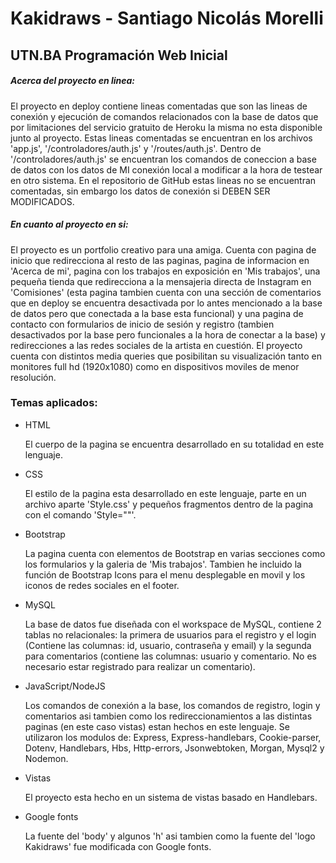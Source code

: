 # Kakidraws - Santiago Nicolás Morelli
## UTN.BA Programación Web Inicial

##### Acerca del proyecto en linea:

  El proyecto en deploy contiene lineas comentadas que son las lineas de conexión y ejecución de comandos
relacionados con la base de datos que por limitaciones del servicio gratuito de Heroku la misma no esta disponible
junto al proyecto. Estas lineas comentadas se encuentran en los archivos 'app.js', '/controladores/auth.js' y
'/routes/auth.js'. Dentro de '/controladores/auth.js' se encuentran los comandos de coneccion a base de datos con
los datos de MI conexión local a modificar a la hora de testear en otro sistema. En el repositorio de GitHub estas
lineas no se encuentran comentadas, sin embargo los datos de conexión si DEBEN SER MODIFICADOS.

##### En cuanto al proyecto en si:

  El proyecto es un portfolio creativo para una amiga. Cuenta con pagina de inicio que redirecciona al resto de las
paginas, pagina de informacion en 'Acerca de mi', pagina con los trabajos en exposición en 'Mis trabajos', una pequeña
tienda que redirecciona a la mensajeria directa de Instagram en 'Comisiones' (esta pagina tambien cuenta con una sección
de comentarios que en deploy se encuentra desactivada por lo antes mencionado a la base de datos pero que conectada a la 
base esta funcional) y una pagina de contacto con formularios de inicio de sesión y registro (tambien desactivados por la
base pero funcionales a la hora de conectar a la base) y redirecciones a las redes sociales de la artista en cuestión.
  El proyecto cuenta con distintos media queries que posibilitan su visualización tanto en monitores full hd (1920x1080)
como en dispositivos moviles de menor resolución.

### Temas aplicados:

- HTML
  
  El cuerpo de la pagina se encuentra desarrollado en su totalidad en este lenguaje.

- CSS

  El estilo de la pagina esta desarrollado en este lenguaje, parte en un archivo aparte 'Style.css' y pequeños fragmentos
dentro de la pagina con el comando 'Style=""'.

- Bootstrap

  La pagina cuenta con elementos de Bootstrap en varias secciones como los formularios y la galeria de 'Mis trabajos'.
Tambien he incluido la función de Bootstrap Icons para el menu desplegable en movil y los iconos de redes sociales en el footer.

- MySQL

  La base de datos fue diseñada con el workspace de MySQL, contiene 2 tablas no relacionales: la primera de usuarios para el
registro y el login (Contiene las columnas: id, usuario, contraseña y email) y la segunda para comentarios (contiene las columnas:
usuario y comentario. No es necesario estar registrado para realizar un comentario).

- JavaScript/NodeJS

  Los comandos de conexión a la base, los comandos de registro, login y comentarios asi tambien como los redireccionamientos a las
distintas paginas (en este caso vistas) estan hechos en este lenguaje. Se utilizaron los modulos de: Express, Express-handlebars,
Cookie-parser, Dotenv, Handlebars, Hbs, Http-errors, Jsonwebtoken, Morgan, Mysql2 y Nodemon.

- Vistas

  El proyecto esta hecho en un sistema de vistas basado en Handlebars.
  
- Google fonts

  La fuente del 'body' y algunos 'h' asi tambien como la fuente del 'logo Kakidraws' fue modificada con Google fonts.
